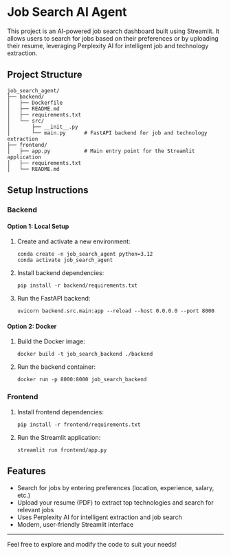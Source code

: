 # Job Search AI Agent

This project is an AI-powered job search dashboard built using Streamlit. It allows users to search for jobs based on their preferences or by uploading their resume, leveraging Perplexity AI for intelligent job and technology extraction.

## Project Structure

```
job_search_agent/
├── backend/
│   ├── Dockerfile
│   ├── README.md
│   ├── requirements.txt
│   └── src/
│       ├── __init__.py
│       └── main.py      # FastAPI backend for job and technology extraction
├── frontend/
│   ├── app.py           # Main entry point for the Streamlit application
│   ├── requirements.txt
│   └── README.md
```

## Setup Instructions

### Backend

#### Option 1: Local Setup

1. Create and activate a new environment:
   ```
   conda create -n job_search_agent python=3.12
   conda activate job_search_agent
   ```

2. Install backend dependencies:
   ```
   pip install -r backend/requirements.txt
   ```

3. Run the FastAPI backend:
   ```
   uvicorn backend.src.main:app --reload --host 0.0.0.0 --port 8000
   ```

#### Option 2: Docker

1. Build the Docker image:
   ```
   docker build -t job_search_backend ./backend
   ```

2. Run the backend container:
   ```
   docker run -p 8000:8000 job_search_backend
   ```
   
### Frontend

1. Install frontend dependencies:
   ```
   pip install -r frontend/requirements.txt
   ```

2. Run the Streamlit application:
   ```
   streamlit run frontend/app.py
   ```

## Features

- Search for jobs by entering preferences (location, experience, salary, etc.)
- Upload your resume (PDF) to extract top technologies and search for relevant jobs
- Uses Perplexity AI for intelligent extraction and job search
- Modern, user-friendly Streamlit interface

---

Feel free to explore and modify the code to suit your needs!